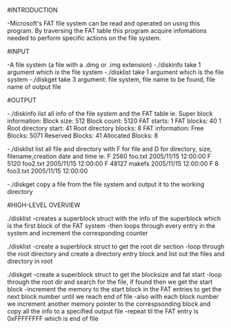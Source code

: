 #INTRODUCTION

-Microsoft's FAT file system can be read and operated on using this program. By traversing the FAT table this program acquire infomations needed to perform specific actions on the file system.

#INPUT

-A file system (a file with a .dmg or .img extension)
-./diskinfo take 1 argument which is the file system
-./disklist take 1 argument which is the file system
-./diskget take 3 argument: file system, file name to be found, file name of output file

#OUTPUT

-./diskinfo list all info of the file system and the FAT table
ie.
Super block information:
Block size: 512
Block count: 5120
FAT starts: 1
FAT blocks: 40
1
Root directory start: 41
Root directory blocks: 8
FAT information:
Free Blocks: 5071
Reserved Blocks: 41
Allocated Blocks: 8

-./disklist list all file and directory with F for file and D for directory, size, filename,creation date and time
ie.
F 2560 foo.txt 2005/11/15 12:00:00
F 5120 foo2.txt 2005/11/15 12:00:00
F 48127 makefs 2005/11/15 12:00:00
F 8 foo3.txt 2005/11/15 12:00:00

-./diskget copy a file from the file system and output it to the working directory

#HIGH-LEVEL OVERVIEW

./disklist
-creates a superblock struct with the info of the superblock which is the first block of the FAT system
-then loops through every entry in the system and increment the corresponding counter

./disklist
-create a superblock struct to get the root dir section
-loop through the root directory and create a directory entry block and list out the files and directory in root

./diskget
-create a superblock struct to get the blocksize and fat start
-loop through the root dir and search for the file, if found then we get the start block
-increment the memory to the start block in the FAT entries to get the next block number until we reach end of file
-also with each block number we increment another memory pointer to the correspsonding block and copy all the info to a specified output file
-repeat til the FAT entry is 0xFFFFFFFF which is end of file
